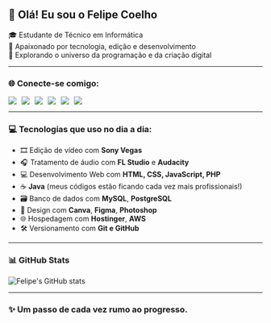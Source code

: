 ## 👋 Olá! Eu sou o Felipe Coelho

🎓 Estudante de Técnico em Informática  
🎯 Apaixonado por tecnologia, edição e desenvolvimento  
🚀 Explorando o universo da programação e da criação digital

---

### 🌐 Conecte-se comigo:

<div style="display: flex; gap: 10px; flex-wrap: wrap;">
  <a href="https://www.youtube.com/channel/UC9kDFbqLAoKlTNX6AzunjIQ" target="_blank">
    <img src="https://img.shields.io/badge/YouTube-FF0000?style=for-the-badge&logo=youtube&logoColor=white" />
  </a>
  <a href="https://instagram.com/felipecsilva15" target="_blank">
    <img src="https://img.shields.io/badge/-Instagram-%23E4405F?style=for-the-badge&logo=instagram&logoColor=white" />
  </a>
  <a href="#" target="_blank">
    <img src="https://img.shields.io/badge/Twitch-9146FF?style=for-the-badge&logo=twitch&logoColor=white" />
  </a>
  <a href="https://discord.gg/KBVUvrR5x5" target="_blank">
    <img src="https://img.shields.io/badge/Discord-7289DA?style=for-the-badge&logo=discord&logoColor=white" />
  </a>
  <a href="mailto:felipecsilva.dev@gmail.com" target="_blank">
    <img src="https://img.shields.io/badge/-Gmail-%23333?style=for-the-badge&logo=gmail&logoColor=white" />
  </a>
  <a href="https://www.linkedin.com/in/felipe-coelho-1098702b1/" target="_blank">
    <img src="https://img.shields.io/badge/-LinkedIn-%230077B5?style=for-the-badge&logo=linkedin&logoColor=white" />
  </a>
</div>

---

### 💻 Tecnologias que uso no dia a dia:

- 🎞️ Edição de vídeo com **Sony Vegas**
- 🎧 Tratamento de áudio com **FL Studio** e **Audacity**
- 💻 Desenvolvimento Web com **HTML, CSS, JavaScript, PHP**
- ☕ **Java** (meus códigos estão ficando cada vez mais profissionais!)
- 🗃️ Banco de dados com **MySQL**, **PostgreSQL**
- 🎨 Design com **Canva**, **Figma**, **Photoshop**
- 🌐 Hospedagem com **Hostinger**, **AWS**
- 🛠️ Versionamento com **Git e GitHub**

---

### 📊 GitHub Stats

![Felipe's GitHub stats](https://github-readme-stats.vercel.app/api?username=coe-felipe&show_icons=true&theme=tokyonight)

---

### ✨ Um passo de cada vez rumo ao progresso.

<!-- Visite meus projetos e fique à vontade para contribuir! -->
